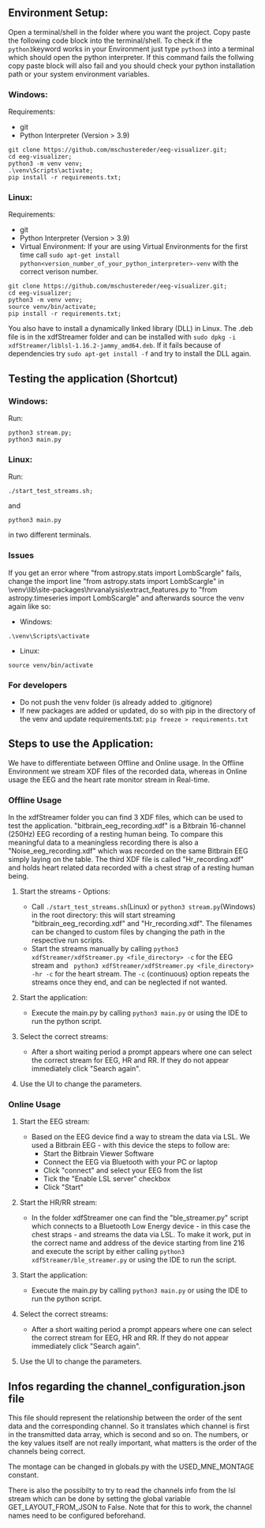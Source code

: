 ## Environment Setup:
Open a terminal/shell in the folder where you want the project. Copy paste the following code block into the terminal/shell. To check if the ```python3```keyword works in your Environment just type ```python3``` into a terminal which should open the python interpreter. If this command fails the follwing copy paste block will also fail and you should check your python installation path or your system environment variables.

### Windows:
Requirements: 
* git 
* Python Interpreter (Version > 3.9)


```
git clone https://github.com/mschustereder/eeg-visualizer.git;
cd eeg-visualizer;
python3 -m venv venv;
.\venv\Scripts\activate;
pip install -r requirements.txt;
```
### Linux:
Requirements: 
* git 
* Python Interpreter (Version > 3.9)
* Virtual Environment: If your are using Virtual Environments for the first time call ```sudo apt-get install python<version_number_of_your_python_interpreter>-venv``` with the correct verison number.

```
git clone https://github.com/mschustereder/eeg-visualizer.git;
cd eeg-visualizer;
python3 -m venv venv;
source venv/bin/activate;
pip install -r requirements.txt;
```
You also have to install a dynamically linked library (DLL) in Linux. The .deb file is in the xdfStreamer folder and can be installed with ```sudo dpkg -i xdfStreamer/liblsl-1.16.2-jammy_amd64.deb```. If it fails because of dependencies try ```sudo apt-get install -f``` and try to install the DLL again.

## Testing the application (Shortcut)
### Windows:
Run:
```
python3 stream.py;
python3 main.py
```

### Linux:
Run:
```
./start_test_streams.sh;
```
and 
```
python3 main.py
```
in two different terminals.

### Issues
If you get an error where "from astropy.stats import LombScargle" fails, change the import line "from astropy.stats import LombScargle" in \venv\lib\site-packages\hrvanalysis\extract_features.py to "from astropy.timeseries import LombScargle" and afterwards source the venv again like so:

- Windows:
```
.\venv\Scripts\activate
```
- Linux:
```
source venv/bin/activate
```

### For developers
- Do not push the venv folder (is already added to .gitignore)
- If new packages are added or updated, do so with pip in the directory of the venv and update requirements.txt: ```pip freeze > requirements.txt```

## Steps to use the Application:

We have to differentiate between Offline and Online usage. In the Offline Environment we stream XDF files of the recorded data, whereas in Online usage the EEG and the heart rate monitor stream in Real-time.

### Offline Usage

In the xdfStreamer folder you can find 3 XDF files, which can be used to test the application. "bitbrain_eeg_recording.xdf" is a Bitbrain 16-channel (250Hz) EEG recording of a resting human being. To compare this meaningful data to a meaningless recording there is also a "Noise_eeg_recording.xdf" which was recorded on the same Bitbrain EEG simply laying on the table. The third XDF file is called "Hr_recording.xdf" and holds heart related data recorded with a chest strap of a resting human being.

1. Start the streams - Options:
    * Call ```./start_test_streams.sh```(Linux) or ```python3 stream.py```(Windows) in the root directory: this will start streaming "bitbrain_eeg_recording.xdf" and "Hr_recording.xdf". The filenames can be changed to custom files by changing the path in the respective run scripts.
    * Start the streams manually by calling ```python3 xdfStreamer/xdfStreamer.py <file_directory> -c``` for the EEG stream and ``` python3 xdfStreamer/xdfStreamer.py <file_directory> -hr -c``` for the heart stream. The ```-c``` (continuous) option repeats the streams once they end, and can be neglected if not wanted. 

2. Start the application:
    * Execute the main.py by calling ```python3 main.py``` or using the IDE to run the python script. 

3. Select the correct streams:
    * After a short waiting period a prompt appears where one can select the correct stream for EEG, HR and RR. If they do not appear immediately click "Search again".

4. Use the UI to change the parameters.

### Online Usage

1. Start the EEG stream:
    * Based on the EEG device find a way to stream the data via LSL. We used a Bitbrain EEG - with this device the steps to follow are:
        * Start the Bitbrain Viewer Software
        * Connect the EEG via Bluetooth with your PC or laptop
        * Click "connect" and select your EEG from the list
        * Tick the "Enable LSL server" checkbox
        * Click "Start"

2. Start the HR/RR stream:
    * In the folder xdfStreamer one can find the "ble_streamer.py" script which connects to a Bluetooth Low Energy device - in this case the chest straps - and streams the data via LSL. To make it work, put in the correct name and address of the device starting from line 216 and execute the script by either calling ```python3 xdfStreamer/ble_streamer.py``` or using the IDE to run the script. 

3. Start the application:
    * Execute the main.py by calling ```python3 main.py``` or using the IDE to run the python script. 

4. Select the correct streams:
    * After a short waiting period a prompt appears where one can select the correct stream for EEG, HR and RR. If they do not appear immediately click "Search again".

5. Use the UI to change the parameters.


## Infos regarding the channel_configuration.json file

This file should represent the relationship between the order of the sent data and the corresponding channel. So it translates which channel is first in the transmitted data array, which is second and so on. The numbers, or the key values itself are not really important, what matters is the order of the channels being correct.

The montage can be changed in globals.py with the USED_MNE_MONTAGE constant.

There is also the possibilty to try to read the channels info from the lsl stream which can be done by setting the global variable GET_LAYOUT_FROM_JSON to False. Note that for this to work, the channel names need to be configured beforehand.

